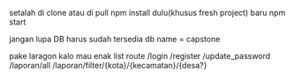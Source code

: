 setalah di clone atau di pull 
npm install dulu(khusus fresh project) 
baru npm start

jangan lupa DB harus sudah tersedia 
db name = capstone

pake laragon kalo mau enak 
list route 
/login
/register
/update_password
/laporan/all
/laporan/filter/{kota}/{kecamatan}/{desa?}
